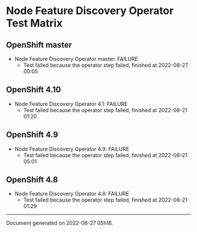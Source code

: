 
Node Feature Discovery Operator Test Matrix
===========================================

OpenShift master
----------------



* Node Feature Discovery Operator master: FAILURE
  - Test failed because the operator step failed, finished at 2022-08-27 00:05






OpenShift 4.10
--------------



* Node Feature Discovery Operator 4.1: FAILURE
  - Test failed because the operator step failed, finished at 2022-08-21 01:20






OpenShift 4.9
-------------



* Node Feature Discovery Operator 4.9: FAILURE
  - Test failed because the operator step failed, finished at 2022-08-21 05:01






OpenShift 4.8
-------------



* Node Feature Discovery Operator 4.8: FAILURE
  - Test failed because the operator step failed, finished at 2022-08-21 01:29






---
Document generated on 2022-08-27 05h16.
